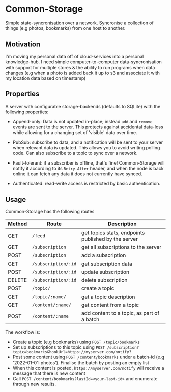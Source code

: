 # Common-Storage

Simple state-syncronisation over a network. Syncronise a collection of things (e.g photos, bookmarks) from one host to another.

## Motivation

I'm moving my personal data off of cloud-services into a personal knowledge-hub. I need simple computer-to-computer data-syncronisation with support for multiple stores & the ability to run programs when data changes (e.g when a photo is added back it up to s3 and associate it with my location data based on timestamp)

## Properties

A server with configurable storage-backends (defaults to SQLite) with the following properties:

- Append-only: Data is not updated in-place; instead `add` and `remove` events are sent to the server. This protects against accidental data-loss while allowing for a changing set of 'visible' data over time.

- PubSub: subscribe to data, and a notification will be sent to your server when relevant data is updated. This allows you to avoid writing polling code. Can also subscribe to a topic to sync over a network.

- Fault-tolerant: if a subscriber is offline, that's fine! Common-Storage will notify it according to its `Retry-After` header, and when the node is back online it can fetch any data it does not currently have synced.

- Authenticated: read-write access is restricted by basic authentication.

## Usage

Common-Storage has the following routes

| Method   | Route                       | Description                                           |
|----------|-----------------------------|-------------------------------------------------------|
| GET      | `/feed`                     | get topics stats, endpoints published by the server   |
| GET      | `/subscription`             | get all subscriptions to the server                   |
| POST     | `/subscription`             | add a subscription                                    |
| GET      | `/subscription/:id`         | get subscription data                                 |
| POST     | `/subscription/:id`         | update subscription                                   |
| DELETE   | `/subscription/:id`         | delete subscription                                   |
| POST     | `/topic/`                   | create a topic                                        |
| GET      | `/topic/:name/`             | get a topic description                               |
| GET      | `/content/:name/`           | get content from a topic                              |
| POST     | `/content/:name`            | add content to a topic, as part of a batch            |

The workflow is:

- Create a topic (e.g bookmarks) using `POST /topic/bookmarks`
- Set up subscriptions to this topic using `POST /subscription?topic=bookmarks&hookUrl=https://myserver.com/notify?`
- Post some content using `POST /content/bookmarks` under a batch-id (e.g '2022-01-01-photos'). Finalise the batch by posting an empty list
- When this content is posted, `https://myserver.com/notify` will receive a message that there is new content
- Call `POST /content/bookmarks?lastId=<your-last-id>` and enumerate through new results.


